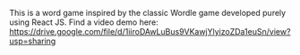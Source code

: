 This is a word game inspired by the classic Wordle game developed purely using React JS. 
Find a video demo here: 
https://drive.google.com/file/d/1iiroDAwLuBus9VKawjYlyizoZDa1euSn/view?usp=sharing
